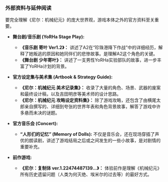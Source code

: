 ### 外部资料与延伸阅读

要完全理解《尼尔：机械纪元》的庞大世界观，游戏本体之外的官方资料至关重要。

*   **舞台剧/音乐剧 (YoRHa Stage Play):**
    *   **《音乐剧 寄叶 Ver1.2》：** 讲述了A2在“珍珠港降下作战”中的详细经历，解释了她叛逃的原因和她同伴们的悲惨故事。是理解A2这个角色的关键。
    *   **《舞台剧 少年寄叶》：** 讲述了一支男性YoRHa实验部队的故事，进一步丰富了YoRHa计划的背景。

*   **官方设定集与美术集 (Artbook & Strategy Guide):**
    *   **《尼尔：机械纪元 美术记录集》：** 收录了大量的角色、场景、武器的废案和最终设计稿，以及吉田明彦等美术师的设计思路。
    *   **《尼尔：机械纪元 攻略设定资料集》：** 除了游戏攻略，还包含了由横尾太郎亲自撰写的、详细到夸张的世界年表和角色背景故事，解答了游戏中许多悬而未决的谜题。

*   **官方音乐会 (Concert):**
    *   **“人形们的记忆” (Memory of Dolls):** 不仅是音乐会，还在现场穿插了声优的朗读剧，讲述了游戏结局之后或之间发生的一些小故事，是对剧情的重要补充。

*   **前作游戏:**
    *   **《尼尔：复制体 ver.1.22474487139...》：** 体验前作是理解《机械纪元》所有历史遗留问题（人类为何灭绝、埃米尔的过去等）的最好方式。